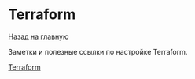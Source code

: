 # Terraform
[Назад на главную](https://github.com/BanLex/my_notes/tree/main/README.md)

Заметки и полезные ссылки по настройке Terraform.


[Terraform](https://github.com/BanLex/my_notes/tree/main/terraform/readme.md)
